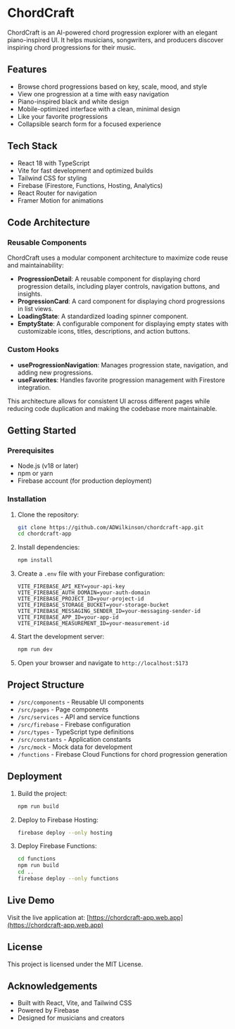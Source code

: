# ChordCraft

ChordCraft is an AI-powered chord progression explorer with an elegant piano-inspired UI. It helps musicians, songwriters, and producers discover inspiring chord progressions for their music.

## Features

- Browse chord progressions based on key, scale, mood, and style
- View one progression at a time with easy navigation
- Piano-inspired black and white design
- Mobile-optimized interface with a clean, minimal design
- Like your favorite progressions
- Collapsible search form for a focused experience

## Tech Stack

- React 18 with TypeScript
- Vite for fast development and optimized builds
- Tailwind CSS for styling
- Firebase (Firestore, Functions, Hosting, Analytics)
- React Router for navigation
- Framer Motion for animations

## Code Architecture

### Reusable Components

ChordCraft uses a modular component architecture to maximize code reuse and maintainability:

- **ProgressionDetail**: A reusable component for displaying chord progression details, including player controls, navigation buttons, and insights.
- **ProgressionCard**: A card component for displaying chord progressions in list views.
- **LoadingState**: A standardized loading spinner component.
- **EmptyState**: A configurable component for displaying empty states with customizable icons, titles, descriptions, and action buttons.

### Custom Hooks

- **useProgressionNavigation**: Manages progression state, navigation, and adding new progressions.
- **useFavorites**: Handles favorite progression management with Firestore integration.

This architecture allows for consistent UI across different pages while reducing code duplication and making the codebase more maintainable.

## Getting Started

### Prerequisites

- Node.js (v18 or later)
- npm or yarn
- Firebase account (for production deployment)

### Installation

1. Clone the repository:

   ```bash
   git clone https://github.com/ADWilkinson/chordcraft-app.git
   cd chordcraft-app
   ```

2. Install dependencies:

   ```bash
   npm install
   ```

3. Create a `.env` file with your Firebase configuration:

   ```env
   VITE_FIREBASE_API_KEY=your-api-key
   VITE_FIREBASE_AUTH_DOMAIN=your-auth-domain
   VITE_FIREBASE_PROJECT_ID=your-project-id
   VITE_FIREBASE_STORAGE_BUCKET=your-storage-bucket
   VITE_FIREBASE_MESSAGING_SENDER_ID=your-messaging-sender-id
   VITE_FIREBASE_APP_ID=your-app-id
   VITE_FIREBASE_MEASUREMENT_ID=your-measurement-id
   ```

4. Start the development server:

   ```bash
   npm run dev
   ```

5. Open your browser and navigate to `http://localhost:5173`

## Project Structure

- `/src/components` - Reusable UI components
- `/src/pages` - Page components
- `/src/services` - API and service functions
- `/src/firebase` - Firebase configuration
- `/src/types` - TypeScript type definitions
- `/src/constants` - Application constants
- `/src/mock` - Mock data for development
- `/functions` - Firebase Cloud Functions for chord progression generation

## Deployment

1. Build the project:

   ```bash
   npm run build
   ```

2. Deploy to Firebase Hosting:

   ```bash
   firebase deploy --only hosting
   ```

3. Deploy Firebase Functions:

   ```bash
   cd functions
   npm run build
   cd ..
   firebase deploy --only functions
   ```

## Live Demo

Visit the live application at: [https://chordcraft-app.web.app](https://chordcraft-app.web.app)

## License

This project is licensed under the MIT License.

## Acknowledgements

- Built with React, Vite, and Tailwind CSS
- Powered by Firebase
- Designed for musicians and creators
